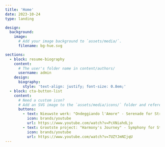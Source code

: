 ```yaml
---
title: 'Home'
date: 2023-10-24
type: landing

design:
  background:
    image:
      # Add your image background to `assets/media/`.
      filename: bg-hue.svg

sections:
  - block: resume-biography
    content:
      # The user's folder name in content/authors/
      username: admin
    design:
      biography:
        style: 'text-align: justify; font-size: 0.8em;'
  - block: cta-button-list
    content:
      # Need a custom icon?
      # Add an SVG image to the `assets/media/icons/` folder and reference it in the `icon` field below
      buttons:
        - text: Nieuwste werk: "Ondeggiando l'Amore" - Serenade for Strings, Harp and Horn
          icon: brands/youtube
          url: https://www.youtube.com/watch?v=PcXNiahdLjo
        - text: Grootste project: "Harmony's Journey" - Symphony for Strings No.1 
          icon: brands/youtube
          url: https://www.youtube.com/watch?v=7UZYJmNIjqU
---
```

